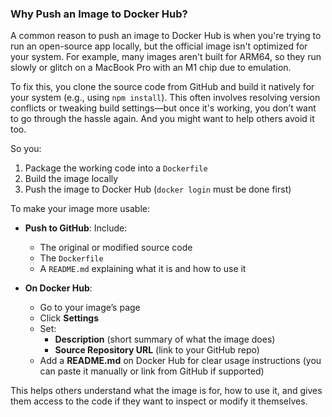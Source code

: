 ### Why Push an Image to Docker Hub?

A common reason to push an image to Docker Hub is when you're trying to run an open-source app locally, but the official image isn't optimized for your system. For example, many images aren't built for ARM64, so they run slowly or glitch on a MacBook Pro with an M1 chip due to emulation.

To fix this, you clone the source code from GitHub and build it natively for your system (e.g., using `npm install`). This often involves resolving version conflicts or tweaking build settings—but once it's working, you don’t want to go through the hassle again. And you might want to help others avoid it too.

So you:

1. Package the working code into a `Dockerfile`
2. Build the image locally
3. Push the image to Docker Hub (`docker login` must be done first)
    

To make your image more usable:

- **Push to GitHub**: Include:
    - The original or modified source code
    - The `Dockerfile`
    - A `README.md` explaining what it is and how to use it
        
- **On Docker Hub**:
    - Go to your image’s page
    - Click **Settings**
    - Set:
        - **Description** (short summary of what the image does)
        - **Source Repository URL** (link to your GitHub repo)
    - Add a **README.md** on Docker Hub for clear usage instructions (you can paste it manually or link from GitHub if supported)

This helps others understand what the image is for, how to use it, and gives them access to the code if they want to inspect or modify it themselves.